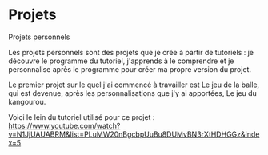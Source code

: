 # Projets
Projets personnels

Les projets personnels sont des projets que je crée à partir de tutoriels : je découvre le programme du tutoriel, j'apprends à le comprendre et je personnalise après le programme pour créer ma propre version du projet. 

Le premier projet sur le quel j'ai commencé à travailler est Le jeu de la balle, qui est devenue, après les personnalisations que j'y ai apportées, Le jeu du kangourou. 

Voici le lein du tutoriel utilisé pour ce projet : https://www.youtube.com/watch?v=N1JjUAUABRM&list=PLuMW20nBgcbpUuBu8DUMvBN3rXtHDHGGz&index=5 
